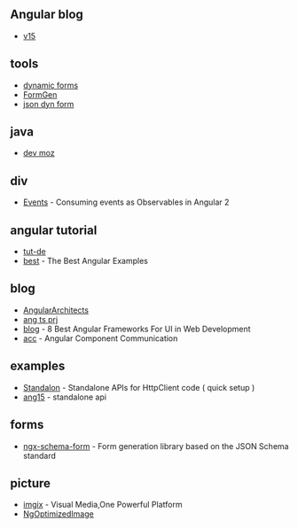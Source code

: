 ## Angular blog 
- [v15](https://blog.angular.io/angular-v15-is-now-available-df7be7f2f4c8)

## tools
- [dynamic forms](https://colinrickels865.medium.com/angular-dynamic-form-generator-81f63c7fb47a)
- [FormGen](https://mackentoch.github.io/easyFormGenerator/)
- [json dyn form](https://eliteionic.com/tutorials/creating-dynamic-angular-forms-with-json/)

## java
- [dev moz](https://developer.mozilla.org/en-US/docs/Learn/JavaScript/Asynchronous)

## div
- [Events](https://egghead.io/lessons/angular-consuming-events-as-observables-in-angular-2) - Consuming events as Observables in Angular 2

## angular tutorial
- [tut-de](https://angular.de/artikel/angular-tutorial-deutsch/)
- [best](https://www.freecodecamp.org/news/the-best-angular-examples/) - The Best Angular Examples

## blog

- [AngularArchitects](https://www.angulararchitects.io/en/)
- [ang ts prj](https://blog.codewithdan.com/10-angular-and-typescript-projects-to-take-you-from-zero-to-hero/)
- [blog](https://www.thirdrocktechkno.com/blog/8-best-angular-ui-frameworks-for-web-development/) - 8 Best Angular Frameworks For UI in Web Development
- [acc](https://www.tektutorialshub.com/angular/angular-component-communication-sharing-data/) - Angular Component Communication

## examples

- [Standalon](https://github.com/manfredsteyer/standalone-example-cli) - Standalone APIs for HttpClient code ( quick setup )
- [ang15](https://www.angulararchitects.io/aktuelles/the-refurbished-httpclient-in-angular-15-standalone-apis-and-functional-interceptors) - standalone api

## forms

- [ngx-schema-form](https://devlibrary.withgoogle.com/products/angular/repos/guillotinaweb-ngx-schema-form) - Form generation library based on the JSON Schema standard

## picture
- [imgix](https://imgix.com/) -  Visual Media,One Powerful Platform
- [NgOptimizedImage](https://developer.chrome.com/blog/angular-image-directive/)
